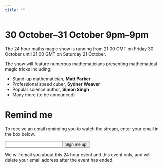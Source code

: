 ```yaml
---
title: ""
---
```


30 October&ndash;31 October 9pm&ndash;9pm
=========================================

The 24 hour maths magic show is running
from 21:00 GMT on Friday 30 October until 21:00 GMT on Saturday 21 October.

The show will feature numerous mathematicians presenting mathematical magic tricks including:

- Stand-up mathematician, <strong>Matt Parker</strong>
- Professional speed cuber, <strong>Sydner Weaver</strong>
- Popular science author, <strong>Simon Singh</strong>
- Many more (to be announced)


Remind me
=========

To receive an email reminding you to watch the stream, enter your email in the box below.

<form method='post' action='https://mscroggs.co.uk/24hr.php'>
<input type='text' id='email' name='email'><input type='submit' value='Sign me up!'>
</form>

We will email you about this 24 hour event and this event only, and will delete your email address
after the event has ended.
